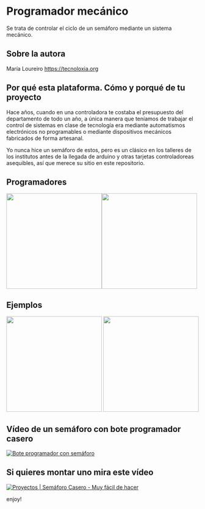 
# Programador mecánico

Se trata de controlar el ciclo de un semáforo mediante un sistema mecánico.

## Sobre la autora

María Loureiro https://tecnoloxia.org

## Por qué esta plataforma. Cómo y porqué de tu proyecto

Hace años, cuando en una controladora te costaba el presupuesto del departamento de todo un año, a única manera que teníamos de trabajar el control de sistemas en clase de tecnología era mediante automatismos electrónicos no programables o mediante dispositivos mecánicos fabricados de forma artesanal.

Yo nunca hice un semáforo de estos, pero es un clásico en los talleres de los institutos antes de la llegada de arduino y otras tarjetas controladoreas asequibles, así que merece su sitio en este repositorio.

## Programadores

<img src="https://github.com/dcuartielles/semaforos/blob/master/ejemplos/programador_mecanico/img/cp7.jpg" height="250"><img src="https://github.com/dcuartielles/semaforos/blob/master/ejemplos/programador_mecanico/img/cp8.jpg" height="250">


## Ejemplos

<img src="https://github.com/dcuartielles/semaforos/blob/master/ejemplos/programador_mecanico/img/CIMG1680.jpg" height="250">

<img src="https://github.com/dcuartielles/semaforos/blob/master/ejemplos/programador_mecanico/img/PICT0003%20Cruce%20semaforos.%20Bote%20programador.JPG" height="250">

## Vídeo de un semáforo con bote programador casero

[![Bote programador con semáforo](https://img.youtube.com/vi/_0xv5LItC2I/0.jpg)](https://www.youtube.com/watch?v=_0xv5LItC2I)

## Si quieres montar uno mira este vídeo

[![Proyectos | Semáforo Casero - Muy fácil de hacer](https://img.youtube.com/vi/rXBEu1T_6-Y/0.jpg)](https://www.youtube.com/watch?v=rXBEu1T_6-Y)


enjoy!

